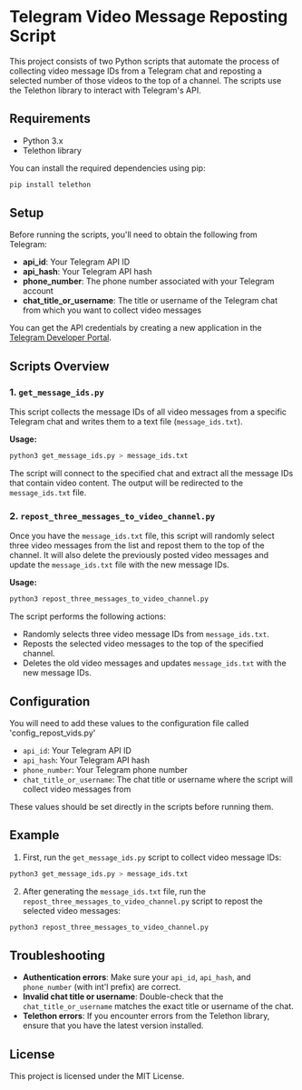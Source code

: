 
# Telegram Video Message Reposting Script

This project consists of two Python scripts that automate the process of collecting video message IDs from a Telegram chat and reposting a selected number of those videos to the top of a channel. The scripts use the Telethon library to interact with Telegram's API.

## Requirements

- Python 3.x
- Telethon library

You can install the required dependencies using pip:

```bash
pip install telethon
```

## Setup

Before running the scripts, you'll need to obtain the following from Telegram:

- **api_id**: Your Telegram API ID
- **api_hash**: Your Telegram API hash
- **phone_number**: The phone number associated with your Telegram account
- **chat_title_or_username**: The title or username of the Telegram chat from which you want to collect video messages

You can get the API credentials by creating a new application in the [Telegram Developer Portal](https://my.telegram.org/apps).

## Scripts Overview

### 1. `get_message_ids.py`

This script collects the message IDs of all video messages from a specific Telegram chat and writes them to a text file (`message_ids.txt`).

**Usage:**

```bash
python3 get_message_ids.py > message_ids.txt
```

The script will connect to the specified chat and extract all the message IDs that contain video content. The output will be redirected to the `message_ids.txt` file.

### 2. `repost_three_messages_to_video_channel.py`

Once you have the `message_ids.txt` file, this script will randomly select three video messages from the list and repost them to the top of the channel. It will also delete the previously posted video messages and update the `message_ids.txt` file with the new message IDs.

**Usage:**

```bash
python3 repost_three_messages_to_video_channel.py
```

The script performs the following actions:
- Randomly selects three video message IDs from `message_ids.txt`.
- Reposts the selected video messages to the top of the specified channel.
- Deletes the old video messages and updates `message_ids.txt` with the new message IDs.

## Configuration

You will need to add these values to the configuration file called 'config_repost_vids.py' 

- `api_id`: Your Telegram API ID
- `api_hash`: Your Telegram API hash
- `phone_number`: Your Telegram phone number
- `chat_title_or_username`: The chat title or username where the script will collect video messages from

These values should be set directly in the scripts before running them.

## Example

1. First, run the `get_message_ids.py` script to collect video message IDs:

```bash
python3 get_message_ids.py > message_ids.txt
```

2. After generating the `message_ids.txt` file, run the `repost_three_messages_to_video_channel.py` script to repost the selected video messages:

```bash
python3 repost_three_messages_to_video_channel.py
```

## Troubleshooting

- **Authentication errors**: Make sure your `api_id`, `api_hash`, and `phone_number` (with int'l prefix) are correct.
- **Invalid chat title or username**: Double-check that the `chat_title_or_username` matches the exact title or username of the chat.
- **Telethon errors**: If you encounter errors from the Telethon library, ensure that you have the latest version installed.

## License

This project is licensed under the MIT License.

